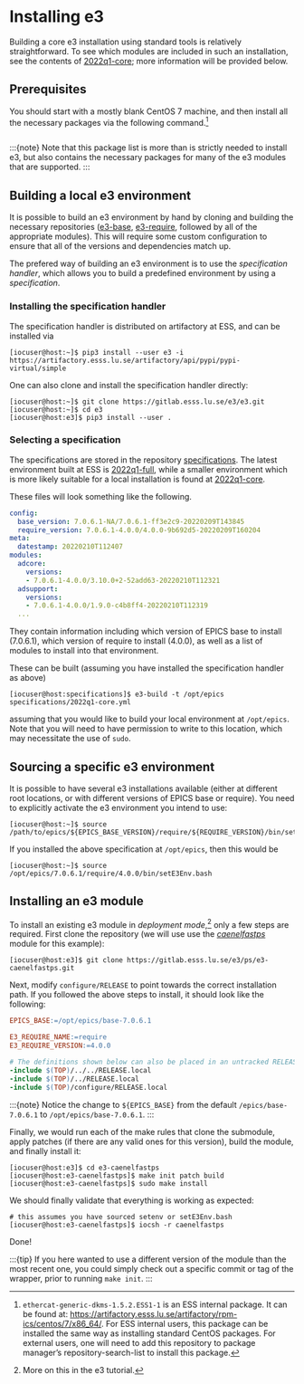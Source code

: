 # Installing e3

Building a core e3 installation using standard tools is relatively straightforward.
To see which modules are included in such an installation, see the contents of
[2022q1-core](https://gitlab.esss.lu.se/e3/specifications/-/blob/main/specifications/2022q1-core.yml);
more information will be provided below.

## Prerequisites

You should start with a mostly blank CentOS 7 machine, and then install all the
necessary packages via the following command.[^prereqlist]

```{include} ../includes/deps.md
```

:::{note}
Note that this package list is more than is strictly needed to install e3, but
also contains the necessary packages for many of the e3 modules that are
supported.
:::

## Building a local e3 environment

It is possible to build an e3 environment by hand by cloning and building the
necessary repositories ([e3-base](https://gitlab.esss.lu.se/e3/e3-base),
[e3-require](https://gitlab.esss.lu.se/e3/e3-require), followed by all of the
appropriate modules). This will require some custom configuration to ensure that
all of the versions and dependencies match up.

The prefered way of building an e3 environment is to use the *specification handler*,
which allows you to build a predefined environment by using a *specification*.

### Installing the specification handler

The specification handler is distributed on artifactory at ESS, and can be installed
via

```console
[iocuser@host:~]$ pip3 install --user e3 -i https://artifactory.esss.lu.se/artifactory/api/pypi/pypi-virtual/simple
```

One can also clone and install the specification handler directly:

```console
[iocuser@host:~]$ git clone https://gitlab.esss.lu.se/e3/e3.git
[iocuser@host:~]$ cd e3
[iocuser@host:e3]$ pip3 install --user .
```

### Selecting a specification

The specifications are stored in the repository [specifications](https://gitlab.esss.lu.se/e3/specifications).
The latest environment built at ESS is [2022q1-full](https://gitlab.esss.lu.se/e3/specifications/-/blob/main/specifications/2022q1-full.yml),
while a smaller environment which is more likely suitable for a local installation
is found at [2022q1-core](https://gitlab.esss.lu.se/e3/specifications/-/blob/main/specifications/2022q1-core.yml).

These files will look something like the following.

```yaml
config:
  base_version: 7.0.6.1-NA/7.0.6.1-ff3e2c9-20220209T143845
  require_version: 7.0.6.1-4.0.0/4.0.0-9b692d5-20220209T160204
meta:
  datestamp: 20220210T112407
modules:
  adcore:
    versions:
    - 7.0.6.1-4.0.0/3.10.0+2-52add63-20220210T112321
  adsupport:
    versions:
    - 7.0.6.1-4.0.0/1.9.0-c4b8ff4-20220210T112319
  ...
```

They contain information including which version of EPICS base to install (7.0.6.1),
which version of require to install (4.0.0), as well as a list of modules to install
into that environment.

These can be built (assuming you have installed the specification handler as above)

```console
[iocuser@host:specifications]$ e3-build -t /opt/epics specifications/2022q1-core.yml
```

assuming that you would like to build your local environment at `/opt/epics`. Note
that you will need to have permission to write to this location, which may necessitate
the use of `sudo`.

## Sourcing a specific e3 environment

It is possible to have several e3 installations available (either at different root
locations, or with different versions of EPICS base or require). You need to explicitly
activate the e3 environment you intend to use:

```console
[iocuser@host:~]$ source /path/to/epics/${EPICS_BASE_VERSION}/require/${REQUIRE_VERSION}/bin/setE3Env.bash
```

If you installed the above specification at `/opt/epics`, then this would be

```console
[iocuser@host:~]$ source /opt/epics/7.0.6.1/require/4.0.0/bin/setE3Env.bash
```

## Installing an e3 module

To install an existing e3 module in *deployment mode*,[^depmode] only a few
steps are required. First clone the repository (we will use use the
[*caenelfastps*](https://gitlab.esss.lu.se/e3/ps/e3-caenelfastps) module for
this example):

```console
[iocuser@host:e3]$ git clone https://gitlab.esss.lu.se/e3/ps/e3-caenelfastps.git
```

Next, modify `configure/RELEASE` to point towards the correct installation path.
If you followed the above steps to install, it should look like the following:

```makefile
EPICS_BASE:=/opt/epics/base-7.0.6.1

E3_REQUIRE_NAME:=require
E3_REQUIRE_VERSION:=4.0.0

# The definitions shown below can also be placed in an untracked RELEASE.local
-include $(TOP)/../../RELEASE.local
-include $(TOP)/../RELEASE.local
-include $(TOP)/configure/RELEASE.local
```

:::{note}
Notice the change to `${EPICS_BASE}` from the default `/epics/base-7.0.6.1` to `/opt/epics/base-7.0.6.1`.
:::

Finally, we would run each of the make rules that clone the submodule, apply
patches (if there are any valid ones for this version), build the module, and
finally install it:

```console
[iocuser@host:e3]$ cd e3-caenelfastps
[iocuser@host:e3-caenelfastps]$ make init patch build
[iocuser@host:e3-caenelfastps]$ sudo make install
```

We should finally validate that everything is working as expected:

```console
# this assumes you have sourced setenv or setE3Env.bash
[iocuser@host:e3-caenelfastps]$ iocsh -r caenelfastps
```

Done!

:::{tip}
If you here wanted to use a different version of the module than the most recent
one, you could simply check out a specific commit or tag of the wrapper, prior
to running `make init`.
:::

[^prereqlist]: `ethercat-generic-dkms-1.5.2.ESS1-1` is an ESS internal package.
  It can be found at:
  <https://artifactory.esss.lu.se/artifactory/rpm-ics/centos/7/x86_64/>. For ESS
  internal users, this package can be installed the same way as installing
  standard CentOS packages. For external users, one will need to add this
  repository to package manager’s repository-search-list to install this
  package.

[^depmode]: More on this in the e3 tutorial.
